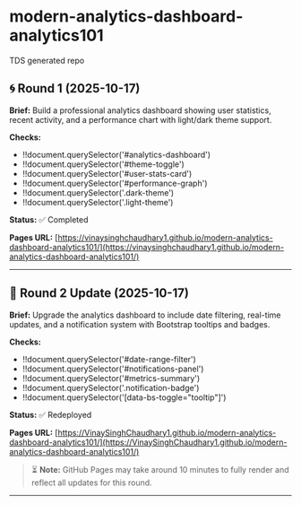 # modern-analytics-dashboard-analytics101
TDS generated repo


## 🌀 Round 1 (2025-10-17)

**Brief:** Build a professional analytics dashboard showing user statistics, recent activity, and a performance chart with light/dark theme support.

**Checks:**
- !!document.querySelector('#analytics-dashboard')
- !!document.querySelector('#theme-toggle')
- !!document.querySelector('#user-stats-card')
- !!document.querySelector('#performance-graph')
- !!document.querySelector('.dark-theme')
- !!document.querySelector('.light-theme')

**Status:** ✅ Completed

**Pages URL:** [https://vinaysinghchaudhary1.github.io/modern-analytics-dashboard-analytics101/](https://vinaysinghchaudhary1.github.io/modern-analytics-dashboard-analytics101/)

---


## 🔁 Round 2 Update (2025-10-17)

**Brief:** Upgrade the analytics dashboard to include date filtering, real-time updates, and a notification system with Bootstrap tooltips and badges.

**Checks:**
- !!document.querySelector('#date-range-filter')
- !!document.querySelector('#notifications-panel')
- !!document.querySelector('#metrics-summary')
- !!document.querySelector('.notification-badge')
- !!document.querySelector('[data-bs-toggle="tooltip"]')

**Status:** ✅ Redeployed

**Pages URL:** [https://VinaySinghChaudhary1.github.io/modern-analytics-dashboard-analytics101/](https://VinaySinghChaudhary1.github.io/modern-analytics-dashboard-analytics101/)

> ⏳ **Note:** GitHub Pages may take around 10 minutes to fully render and reflect all updates for this round.

---
